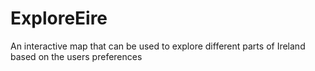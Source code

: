 # ExploreEire
An interactive map that can be used to explore different parts of Ireland based on the users preferences

